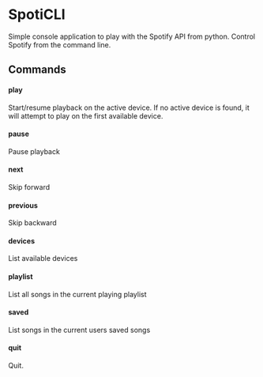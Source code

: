 # SpotiCLI

Simple console application to play with the Spotify API from python. Control Spotify from the command line.

## Commands
#### play
Start/resume playback on the active device. If no active device is found, it will attempt to play on the first available device.

#### pause
Pause playback

#### next
Skip forward

#### previous
Skip backward

#### devices
List available devices

#### playlist
List all songs in the current playing playlist

#### saved
List songs in the current users saved songs

#### quit
Quit.